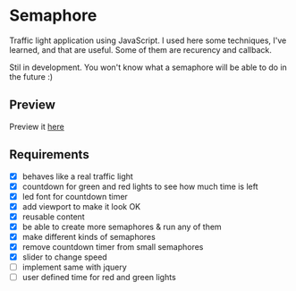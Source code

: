 # Semaphore
Traffic light application using JavaScript.
I used here some techniques, I've learned, and that are useful. Some of them are recurency and callback.

Stil in development. You won't know what a semaphore will be able to do in the future :)

## Preview
Preview it [here](https://rawgit.com/happyHooman/Semaphore/master/index.html)

## Requirements
 - [x] behaves like a real traffic light
 - [x] countdown for green and red lights to see how much time is left
 - [x] led font for countdown timer
 - [x] add viewport to make it look OK
 - [x] reusable content
 - [x] be able to create more semaphores & run any of them
 - [x] make different kinds of semaphores
 - [x] remove countdown timer from small semaphores
 - [x] slider to change speed
 - [ ] implement same with jquery
 - [ ] user defined time for red and green lights
